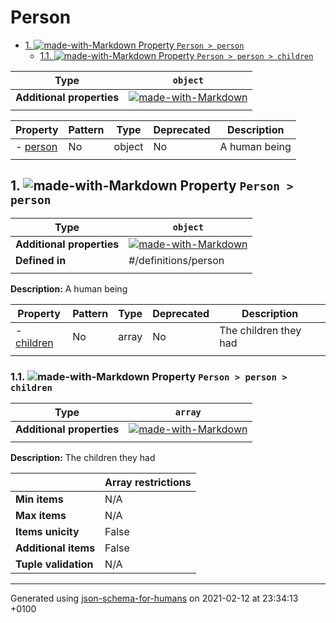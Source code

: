 # Person

- [1. ![made-with-Markdown](https://img.shields.io/badge/Optional-yellow) Property `Person > person`](#person)
  - [1.1. ![made-with-Markdown](https://img.shields.io/badge/Optional-yellow) Property `Person > person > children`](#person_children)

| Type | `object` |
| ---- | --- |
| **Additional properties** |[![made-with-Markdown](https://img.shields.io/badge/Any%20type-allowed-green)](# "Additional Properties of any type are allowed.")|
|  |  |

| Property | Pattern | Type | Deprecated | Description |
| -------- | ------- | ---- | ---------- | ----------- |
|-  [person](#person)|No|object|No|A human being|
|  |  |  |  |  |

## <a name="person"></a>1. ![made-with-Markdown](https://img.shields.io/badge/Optional-yellow) Property `Person > person`

| Type | `object` |
| ---- | --- |
| **Additional properties** |[![made-with-Markdown](https://img.shields.io/badge/Any%20type-allowed-green)](# "Additional Properties of any type are allowed.")|
| **Defined in** | #/definitions/person |
|  |  |

**Description:** A human being

| Property | Pattern | Type | Deprecated | Description |
| -------- | ------- | ---- | ---------- | ----------- |
|-  [children](#person_children)|No|array|No|The children they had|
|  |  |  |  |  |

### <a name="person_children"></a>1.1. ![made-with-Markdown](https://img.shields.io/badge/Optional-yellow) Property `Person > person > children`

| Type | `array` |
| ---- | --- |
| **Additional properties** |[![made-with-Markdown](https://img.shields.io/badge/Any%20type-allowed-green)](# "Additional Properties of any type are allowed.")|
|  |  |

**Description:** The children they had

|                       | Array restrictions |
| --------------------- | ------------------ |
| **Min items**         | N/A |
| **Max items**         | N/A |
| **Items unicity**     | False |
| **Additional items**  | False |
| **Tuple validation**  | N/A |

----------------------------------------------------------------------------------------------------------------------------
Generated using [json-schema-for-humans](https://github.com/coveooss/json-schema-for-humans) on 2021-02-12 at 23:34:13 +0100